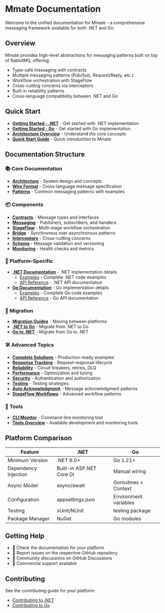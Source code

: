 # Mmate Documentation

Welcome to the unified documentation for Mmate - a comprehensive messaging framework available for both .NET and Go.

## Overview

Mmate provides high-level abstractions for messaging patterns built on top of RabbitMQ, offering:
- Type-safe messaging with contracts
- Multiple messaging patterns (Pub/Sub, Request/Reply, etc.)
- Workflow orchestration with StageFlow
- Cross-cutting concerns via interceptors
- Built-in reliability patterns
- Cross-language compatibility between .NET and Go

## Quick Start

- **[Getting Started - .NET](getting-started/dotnet.md)** - Get started with .NET implementation
- **[Getting Started - Go](getting-started/go.md)** - Get started with Go implementation
- **[Architecture Overview](architecture.md)** - Understand the core concepts
- **[Quick Start Guide](quick-start.md)** - Quick introduction to Mmate

## Documentation Structure

### 📚 Core Documentation
- **[Architecture](architecture.md)** - System design and concepts
- **[Wire Format](wire-format.md)** - Cross-language message specification
- **[Patterns](patterns.md)** - Common messaging patterns with examples

### 📦 Components
- **[Contracts](components/contracts.md)** - Message types and interfaces
- **[Messaging](components/messaging.md)** - Publishers, subscribers, and handlers
- **[StageFlow](components/stageflow.md)** - Multi-stage workflow orchestration
- **[Bridge](components/bridge.md)** - Synchronous over asynchronous patterns
- **[Interceptors](components/interceptors.md)** - Cross-cutting concerns
- **[Schema](components/schema.md)** - Message validation and versioning
- **[Monitoring](components/monitoring.md)** - Health checks and metrics

### 🔷 Platform-Specific
- **[.NET Documentation](platform/dotnet/)** - .NET implementation details
  - [Examples](platform/dotnet/examples.md) - Complete .NET code examples
  - [API Reference](platform/dotnet/api-reference.md) - .NET API documentation
- **[Go Documentation](platform/go/)** - Go implementation details
  - [Examples](platform/go/examples.md) - Complete Go code examples
  - [API Reference](platform/go/api-reference.md) - Go API documentation

### 🔄 Migration
- **[Migration Guides](migration/)** - Moving between platforms
- **[.NET to Go](migration/dotnet-to-go.md)** - Migrate from .NET to Go
- **[Go to .NET](migration/go-to-dotnet.md)** - Migrate from Go to .NET

### 🛠️ Advanced Topics
- **[Complete Solutions](advanced/complete-solutions.md)** - Production-ready examples
- **[Response Tracking](advanced/response-tracking.md)** - Request-response lifecycle
- **[Reliability](advanced/reliability.md)** - Circuit breakers, retries, DLQ
- **[Performance](advanced/performance.md)** - Optimization and tuning
- **[Security](advanced/security.md)** - Authentication and authorization
- **[Testing](advanced/testing.md)** - Testing strategies
- **[Auto Acknowledgment](advanced/auto-acknowledgment.md)** - Message acknowledgment patterns
- **[StageFlow Workflows](advanced/stageflow-workflows.md)** - Advanced workflow patterns

### 🔧 Tools
- **[CLI Monitor](tools/cli-monitor.md)** - Command-line monitoring tool
- **[Tools Overview](tools/README.md)** - Available development and monitoring tools

## Platform Comparison

| Feature | .NET | Go |
|---------|------|-----|
| Minimum Version | .NET 6.0+ | Go 1.21+ |
| Dependency Injection | Built-in ASP.NET Core DI | Manual wiring |
| Async Model | async/await | Goroutines + Context |
| Configuration | appsettings.json | Environment variables |
| Testing | xUnit/NUnit | testing package |
| Package Manager | NuGet | Go modules |

## Getting Help

- 📖 Check the documentation for your platform
- 🐛 Report issues on the respective GitHub repository
- 💬 Community discussions on GitHub Discussions
- 📧 Commercial support available

## Contributing

See the contributing guide for your platform:
- [Contributing to .NET](https://github.com/mmate/mmate-dotnet/CONTRIBUTING.md)
- [Contributing to Go](https://github.com/glimte/mmate-go/CONTRIBUTING.md)